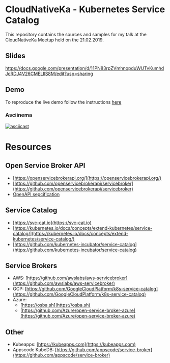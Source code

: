 # CloudNativeKa - Kubernetes Service Catalog

This repository contains the sources and samples for my talk at the CloudNativeKa Meetup held on the 21.02.2019.

## Slides

https://docs.google.com/presentation/d/11PN83rpZVmhnopduWUTvKumhdJcRDJ4V26CMELIlS8M/edit?usp=sharing

## Demo

To reproduce the live demo follow the instructions [here](./demo/demo.md)


### Asciinema

[![asciicast](https://asciinema.org/a/229567.svg)](https://asciinema.org/a/229567)

# Resources

## Open Service Broker API

- [https://openservicebrokerapi.org/](https://openservicebrokerapi.org/)
- [https://github.com/openservicebrokerapi/servicebroker](https://github.com/openservicebrokerapi/servicebroker)
- [OpenAPI sepcification](http://petstore.swagger.io/?url=https://raw.githubusercontent.com/openservicebrokerapi/servicebroker/master/openapi.yaml)

## Service Catalog

- [https://svc-cat.io](https://svc-cat.io)
- [https://kubernetes.io/docs/concepts/extend-kubernetes/service-catalog/](https://kubernetes.io/docs/concepts/extend-kubernetes/service-catalog/)
- [https://github.com/kubernetes-incubator/service-catalog](https://github.com/kubernetes-incubator/service-catalog)

## Service Brokers

- AWS: [https://github.com/awslabs/aws-servicebroker](https://github.com/awslabs/aws-servicebroker)
- GCP: [https://github.com/GoogleCloudPlatform/k8s-service-catalog](https://github.com/GoogleCloudPlatform/k8s-service-catalog)
- Azure:
	- [https://osba.sh](https://osba.sh)
	- [https://github.com/Azure/open-service-broker-azure](https://github.com/Azure/open-service-broker-azure)

## Other

- Kubeapps: [https://kubeapps.com](https://kubeapps.com)
- Appscode KubeDB: [https://github.com/appscode/service-broker](https://github.com/appscode/service-broker)

